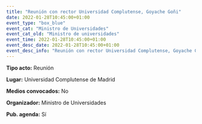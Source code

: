 ---
title: "Reunión con rector Universidad Complutense, Goyache Goñi"
date: 2022-01-28T10:45:00+01:00
event_type: "box_blue" 
event_cat: "Ministro de Universidades"
event_cat_old: "Ministro de universidades"
event_time: 2022-01-28T10:45:00+01:00
event_desc_date: 2022-01-28T10:45:00+01:00
event_desc_info: "Reunión con rector Universidad Complutense, Goyache Goñi"
---<p class="card-light list_schedule_description"><b>Tipo acto:</b> Reunión
</p><p class="card-light list_schedule_description"><b>Lugar:</b> Universidad Complutense de Madrid
</p><p class="card-light list_schedule_description"><b>Medios convocados:</b> No
</p><p class="card-light list_schedule_description"><b>Organizador:</b> Ministro de Universidades </p><p class="card-light list_schedule_description"><b>Pub. agenda:</b> Sí
</p>